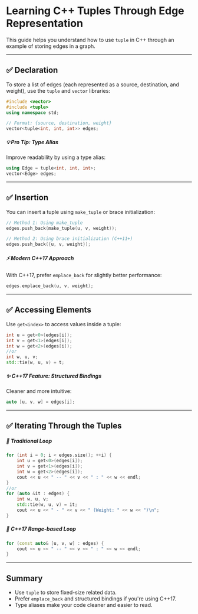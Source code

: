 
# Learning C++ Tuples Through Edge Representation

This guide helps you understand how to use `tuple` in C++ through an example of storing edges in a graph.

---

## ✅ Declaration

To store a list of edges (each represented as a source, destination, and weight), use the `tuple` and `vector` libraries:

```cpp
#include <vector>
#include <tuple>
using namespace std;

// Format: {source, destination, weight}
vector<tuple<int, int, int>> edges;
```

##### 💡 Pro Tip: Type Alias

Improve readability by using a type alias:

```cpp
using Edge = tuple<int, int, int>;
vector<Edge> edges;
```

---

## ✅ Insertion

You can insert a tuple using `make_tuple` or brace initialization:

```cpp
// Method 1: Using make_tuple
edges.push_back(make_tuple(u, v, weight));

// Method 2: Using brace initialization (C++11+)
edges.push_back({u, v, weight});
```

##### ⚡ Modern C++17 Approach

With C++17, prefer `emplace_back` for slightly better performance:

```cpp
edges.emplace_back(u, v, weight);
```

---

## ✅ Accessing Elements

Use `get<index>` to access values inside a tuple:

```cpp
int u = get<0>(edges[i]);
int v = get<1>(edges[i]);
int w = get<2>(edges[i]);
//or
int w, u, v;
std::tie(w, u, v) = t;
```

##### ✨ C++17 Feature: Structured Bindings

Cleaner and more intuitive:

```cpp
auto [u, v, w] = edges[i];
```

---

## ✅ Iterating Through the Tuples

##### 🔁 Traditional Loop

```cpp
for (int i = 0; i < edges.size(); ++i) {
    int u = get<0>(edges[i]);
    int v = get<1>(edges[i]);
    int w = get<2>(edges[i]);
    cout << u << " -- " << v << " : " << w << endl;
}
//or
for (auto &it : edges) {
    int w, u, v;
    std::tie(w, u, v) = it;
    cout << u << " - " << v << " (Weight: " << w << ")\n";
}
```

##### 🔁 C++17 Range-based Loop

```cpp
for (const auto& [u, v, w] : edges) {
    cout << u << " -- " << v << " : " << w << endl;
}
```

---

## Summary

- Use `tuple` to store fixed-size related data.
- Prefer `emplace_back` and structured bindings if you're using C++17.
- Type aliases make your code cleaner and easier to read.
